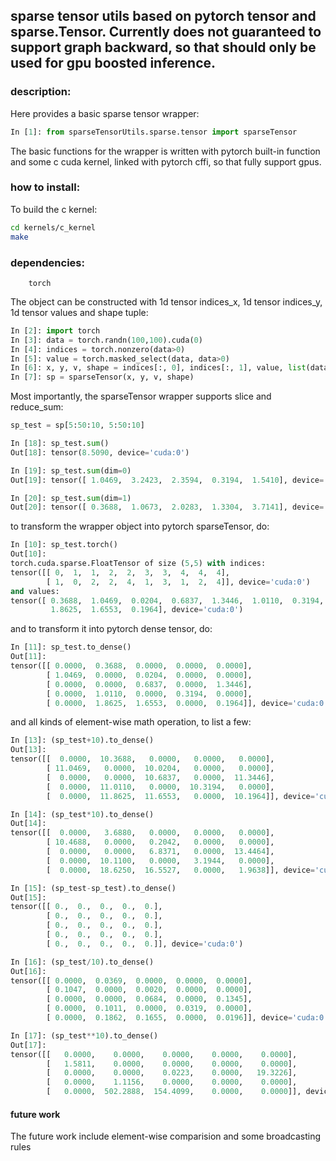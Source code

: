## sparse tensor utils based on pytorch tensor and sparse.Tensor. Currently does not guaranteed to support graph backward, so that should only be used for gpu boosted inference.

### description:

Here provides a basic sparse tensor wrapper: 
```python
In [1]: from sparseTensorUtils.sparse.tensor import sparseTensor
```
The basic functions for the wrapper is written with pytorch built-in function and some c cuda kernel, linked with pytorch cffi, so that fully support gpus.

### how to install:

To build the c kernel:
```bash
cd kernels/c_kernel
make
```

### dependencies:
        torch

The object can be constructed with 1d tensor indices_x, 1d tensor indices_y, 1d tensor values and shape tuple:
```python
In [2]: import torch
In [3]: data = torch.randn(100,100).cuda(0)
In [4]: indices = torch.nonzero(data>0)
In [5]: value = torch.masked_select(data, data>0)
In [6]: x, y, v, shape = indices[:, 0], indices[:, 1], value, list(data.shape)
In [7]: sp = sparseTensor(x, y, v, shape)
```
Most importantly, the sparseTensor wrapper supports slice and reduce_sum:
```python
sp_test = sp[5:50:10, 5:50:10]

In [18]: sp_test.sum()
Out[18]: tensor(8.5090, device='cuda:0')

In [19]: sp_test.sum(dim=0)
Out[19]: tensor([ 1.0469,  3.2423,  2.3594,  0.3194,  1.5410], device='cuda:0')

In [20]: sp_test.sum(dim=1)
Out[20]: tensor([ 0.3688,  1.0673,  2.0283,  1.3304,  3.7141], device='cuda:0')
```

to transform the wrapper object into pytorch sparseTensor, do:
```python
In [10]: sp_test.torch()
Out[10]: 
torch.cuda.sparse.FloatTensor of size (5,5) with indices:
tensor([[ 0,  1,  1,  2,  2,  3,  3,  4,  4,  4],
        [ 1,  0,  2,  2,  4,  1,  3,  1,  2,  4]], device='cuda:0')
and values:
tensor([ 0.3688,  1.0469,  0.0204,  0.6837,  1.3446,  1.0110,  0.3194,
         1.8625,  1.6553,  0.1964], device='cuda:0')
```
and to transform it into pytorch dense tensor, do:
```python
In [11]: sp_test.to_dense()
Out[11]: 
tensor([[ 0.0000,  0.3688,  0.0000,  0.0000,  0.0000],
        [ 1.0469,  0.0000,  0.0204,  0.0000,  0.0000],
        [ 0.0000,  0.0000,  0.6837,  0.0000,  1.3446],
        [ 0.0000,  1.0110,  0.0000,  0.3194,  0.0000],
        [ 0.0000,  1.8625,  1.6553,  0.0000,  0.1964]], device='cuda:0')
```



and all kinds of element-wise math operation, to list a few:
```python 
In [13]: (sp_test+10).to_dense()
Out[13]: 
tensor([[  0.0000,  10.3688,   0.0000,   0.0000,   0.0000],
        [ 11.0469,   0.0000,  10.0204,   0.0000,   0.0000],
        [  0.0000,   0.0000,  10.6837,   0.0000,  11.3446],
        [  0.0000,  11.0110,   0.0000,  10.3194,   0.0000],
        [  0.0000,  11.8625,  11.6553,   0.0000,  10.1964]], device='cuda:0')

In [14]: (sp_test*10).to_dense()
Out[14]: 
tensor([[  0.0000,   3.6880,   0.0000,   0.0000,   0.0000],
        [ 10.4688,   0.0000,   0.2042,   0.0000,   0.0000],
        [  0.0000,   0.0000,   6.8371,   0.0000,  13.4464],
        [  0.0000,  10.1100,   0.0000,   3.1944,   0.0000],
        [  0.0000,  18.6250,  16.5527,   0.0000,   1.9638]], device='cuda:0')

In [15]: (sp_test-sp_test).to_dense()
Out[15]: 
tensor([[ 0.,  0.,  0.,  0.,  0.],
        [ 0.,  0.,  0.,  0.,  0.],
        [ 0.,  0.,  0.,  0.,  0.],
        [ 0.,  0.,  0.,  0.,  0.],
        [ 0.,  0.,  0.,  0.,  0.]], device='cuda:0')

In [16]: (sp_test/10).to_dense()
Out[16]: 
tensor([[ 0.0000,  0.0369,  0.0000,  0.0000,  0.0000],
        [ 0.1047,  0.0000,  0.0020,  0.0000,  0.0000],
        [ 0.0000,  0.0000,  0.0684,  0.0000,  0.1345],
        [ 0.0000,  0.1011,  0.0000,  0.0319,  0.0000],
        [ 0.0000,  0.1862,  0.1655,  0.0000,  0.0196]], device='cuda:0')

In [17]: (sp_test**10).to_dense()
Out[17]: 
tensor([[   0.0000,    0.0000,    0.0000,    0.0000,    0.0000],
        [   1.5811,    0.0000,    0.0000,    0.0000,    0.0000],
        [   0.0000,    0.0000,    0.0223,    0.0000,   19.3226],
        [   0.0000,    1.1156,    0.0000,    0.0000,    0.0000],
        [   0.0000,  502.2888,  154.4099,    0.0000,    0.0000]], device='cuda:0')
```

#### future work
The future work include element-wise comparision and some broadcasting rules
